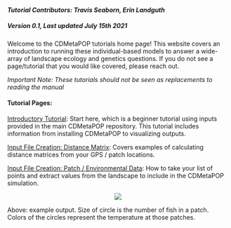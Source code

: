 #### _Tutorial Contributors: Travis Seaborn, Erin Landguth_
##### _Version 0.1, Last updated July 15th 2021_
Welcome to the CDMetaPOP tutorials home page! This website covers an introduction to running these individual-based models to answer a wide-array of landscape ecology and genetics questions. If you do not see a page/tutorial that you would like covered, please reach out. 

_Important Note: These tutorials should not be seen as replacements to reading the manual_

#### Tutorial Pages:

[Introductory Tutorial](./begin_tut.md): Start here, which is a beginner tutorial using inputs provided in the main CDMetaPOP repository. This tutorial includes information from installing CDMetaPOP to visualizing outputs.

[Input File Creation: Distance Matrix](./distance.md): Covers examples of calculating distance matrices from your GPS / patch locations.

[Input File Creation: Patch / Environmental Data](./patches.md): How to take your list of points and extract values from the landscape to include in the CDMetaPOP simulation.

<p align="center">
  <img src="https://user-images.githubusercontent.com/10428038/125827641-fd5673c9-6e88-46c9-8141-82c908d82afa.png">
</p>

Above: example output. Size of circle is the number of fish in a patch. Colors of the circles represent the temperature at those patches.
